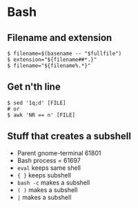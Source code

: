 # Bash

## Filename and extension

```shell
$ filename=$(basename -- "$fullfile")
$ extension="${filename##*.}"
$ filename="${filename%.*}"
```

## Get n'th line

```shell
$ sed '1q;d' [FILE]
# or
$ awk 'NR == n' [FILE]
```

## Stuff that creates a subshell
* Parent gnome-terminal 61801
* Bash process = 61697
* `eval` keeps same shell
* `{ }` keeps subshell
* `bash -c` makes a subshell
* `( )` makes a subshell
* `|` makes a subshell
